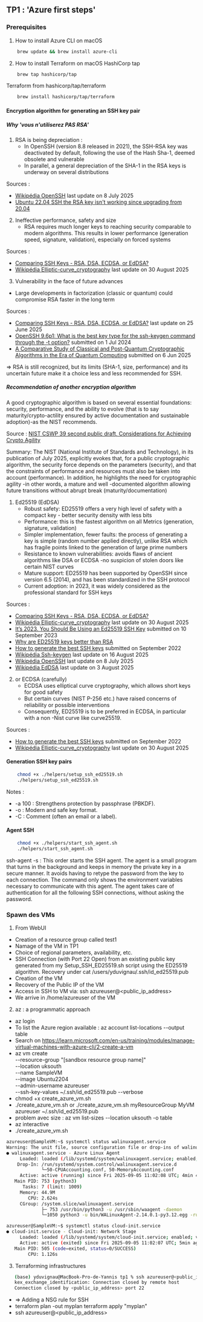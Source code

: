 ## TP1 : 'Azure first steps'

### Prerequisites

1. How to install Azure CLI on macOS

```bash
    brew update && brew install azure-cli
```

2. How to install Terraform on macOS
   HashiCorp tap

```bash
    brew tap hashicorp/tap
```

Terraform from hashicorp/tap/terraform

```bash
    brew install hashicorp/tap/terraform
```

#### Encryption algorithm for generating an SSH key pair

##### Why 'vous n'utiliserez PAS RSA'

1. RSA is being depreciation :
   - In OpenSSH (version 8.8 released in 2021), the SSH-RSA key was deactivated by default, following the use of the Hash Sha-1, deemed obsolete and vulnerable
   - In parallel, a general depreciation of the SHA-1 in the RSA keys is underway on several distributions

Sources :
- [Wikipédia OpenSSH](https://en.wikipedia.org/wiki/OpenSSH) last update on 8 July 2025
- [Ubuntu 22.04 SSH the RSA key isn't working since upgrading from 20.04](https://askubuntu.com/questions/1409105/ubuntu-22-04-ssh-the-rsa-key-isnt-working-since-upgrading-from-20-04)

2. Ineffective performance, safety and size
   - RSA requires much longer keys to reaching security comparable to modern algorithms. This results in lower performance (generation speed, signature, validation), especially on forced systems

Sources :
- [Comparing SSH Keys - RSA, DSA, ECDSA, or EdDSA?](https://goteleport.com/blog/comparing-ssh-keys/)
- [Wikipédia Elliptic-curve_cryptography](https://en.wikipedia.org/wiki/Elliptic-curve_cryptography) last update on 30 August 2025

3. Vulnerability in the face of future advances

- Large developments in factorization (classic or quantum) could compromise RSA faster in the long term

Sources :
- [Comparing SSH Keys - RSA, DSA, ECDSA, or EdDSA?](https://www.strongdm.com/blog/comparing-ssh-keys) last update on 25 June 2025
- [OpenSSH 9.6p1: What is the best key type for the ssh-keygen command through the -t option?](https://itsfoss.community/t/openssh-9-6p1-what-is-the-best-key-type-for-the-ssh-keygen-command-through-the-t-option/12276) submitted on 1 Jul 2024
- [A Comparative Study of Classical and Post-Quantum Cryptographic Algorithms in the Era of Quantum Computing](https://arxiv.org/abs/2508.00832) submitted on 6 Jun 2025

=> RSA is still recognized, but its limits (SHA-1, size, performance) and its uncertain future make it a choice less and less recommended for SSH.

##### Recommendation of another encryption algorithm

A good cryptographic algorithm is based on several essential foundations: security, performance, and the ability to evolve (that is to say maturity/crypto-actility ensured by active documentation and sustainable adoption)-as the NIST recommends.

Source : [NIST CSWP 39 second public draft, Considerations for Achieving Crypto Agility](https://nvlpubs.nist.gov/nistpubs/CSWP/NIST.CSWP.39.2pd.pdf)


Summary: The NIST (National Institute of Standards and Technology), in its publication of July 2025, explicitly evokes that, for a public cryptographic algorithm, the security force depends on the parameters (security), and that the constraints of performance and resources must also be taken into account (performance). In addition, he highlights the need for cryptographic agility -in other words, a mature and well -documented algorithm allowing future transitions without abrupt break (maturity/documentation)

1. Ed25519 (EdDSA)
   - Robust safety: ED25519 offers a very high level of safety with a compact key - better security density with less bits
   - Performance: this is the fastest algorithm on all Metrics (generation, signature, validation)
   - Simpler implementation, fewer faults: the process of generating a key is simple (random number applied directly), unlike RSA which has fragile points linked to the generation of large prime numbers
   - Resistance to known vulnerabilities: avoids flaws of ancient algorithms like DSA or ECDSA -no suspicion of stolen doors like certain NIST curves
   - Mature support: ED25519 has been supported by OpenSSH since version 6.5 (2014), and has been standardized in the SSH protocol
   - Current adoption: in 2023, it was widely considered as the professional standard for SSH keys

Sources :
- [Comparing SSH Keys - RSA, DSA, ECDSA, or EdDSA?](https://goteleport.com/blog/comparing-ssh-keys/)
- [Wikipédia Elliptic-curve_cryptography](https://en.wikipedia.org/wiki/Elliptic-curve_cryptography) last update on 30 August 2025
- [It’s 2023. You Should Be Using an Ed25519 SSH Key](https://www.brandonchecketts.com/archives/its-2023-you-should-be-using-an-ed25519-ssh-key-and-other-current-best-practices) submitted on 10 September 2023
- [Why are ED25519 keys better than RSA](https://news.ycombinator.com/item?id=12575358)
- [How to generate the best SSH keys](https://www.keystash.io/guides/how-to-generate-the-best-ssh-keys.html) submitted on September 2022
- [Wikipédia Ssh-keygen](https://en.wikipedia.org/wiki/Ssh-keygen) last update on 16 August 2025
- [Wikipédia OpenSSH](https://en.wikipedia.org/wiki/OpenSSH) last update on 8 July 2025
- [Wikipédia EdDSA](https://en.wikipedia.org/wiki/EdDSA) last update on 3 August 2025

2. or ECDSA (carefully)
   - ECDSA uses elliptical curve cryptography, which allows short keys for good safety
   - But certain curves (NIST P-256 etc.) have raised concerns of reliability or possible interventions
   - Consequently, ED25519 is to be preferred in ECDSA, in particular with a non -Nist curve like curve25519.

Sources :
- [How to generate the best SSH keys](https://www.keystash.io/guides/how-to-generate-the-best-ssh-keys.html) submitted on September 2022
- [Wikipédia Elliptic-curve_cryptography](https://en.wikipedia.org/wiki/Elliptic-curve_cryptography) last update on 30 August 2025

#### Generation SSH key pairs

```bash
    chmod +x ./helpers/setup_ssh_ed25519.sh
    ./helpers/setup_ssh_ed25519.sh
```

Notes :
- -a 100 : Strengthens protection by passphrase (PBKDF).
- -o : Modern and safe key format.
- -C : Comment (often an email or a label).

#### Agent SSH

```bash
    chmod +x ./helpers/start_ssh_agent.sh
    ./helpers/start_ssh_agent.sh
```

ssh-agent -s : This order starts the SSH agent. The agent is a small program that turns in the background and keeps in memory the private key in a secure manner. It avoids having to retype the password from the key to each connection. The command only shows the environment variables necessary to communicate with this agent.
The agent takes care of authentication for all the following SSH connections, without asking the password.

### Spawn des VMs

1. From WebUI

- Creation of a resource group called test1
- Namage of the VM in TP1
- Choice of regional parameters, availability, etc.
- SSH Connection (with Port 22 Open) from an existing public key generated from my Setup_SSH_ED25519.sh script using the ED25519 algorithm. Recovery under cat /users/yduvignau/.ssh/id_ed25519.pub
- Creation of the VM
- Recovery of the Public IP of the VM
- Access in SSH to VM via: ssh azureuser@<public_ip_address>
- We arrive in /home/azureuser of the VM

2. az : a programmatic approach

- az login
- To list the Azure region available : az account list-locations --output table
- Search on https://learn.microsoft.com/en-us/training/modules/manage-virtual-machines-with-azure-cli/2-create-a-vm
- az vm create \
  --resource-group "[sandbox resource group name]" \
  --location uksouth \
  --name SampleVM \
  --image Ubuntu2204 \
  --admin-username azureuser \
  --ssh-key-values ~/.ssh/id_ed25519.pub
  --verbose
- chmod +x create_azure_vm.sh
- ./create_azure_vm.sh or ./create_azure_vm.sh myResourceGroup MyVM azureuser ~/.ssh/id_ed25519.pub
- problem avec size : az vm list-sizes --location uksouth -o table
- az interactive
- ./create_azure_vm.sh

```bash
azureuser@SampleVM:~$ systemctl status walinuxagent.service
Warning: The unit file, source configuration file or drop-ins of walinuxagent.service changed on disk. Run 'systemctl daemon-reload' to reload units.
● walinuxagent.service - Azure Linux Agent
     Loaded: loaded (/lib/systemd/system/walinuxagent.service; enabled; vendor preset: enabled)
    Drop-In: /run/systemd/system.control/walinuxagent.service.d
             └─50-CPUAccounting.conf, 50-MemoryAccounting.conf
     Active: active (running) since Fri 2025-09-05 11:02:08 UTC; 4min 43s ago
   Main PID: 753 (python3)
      Tasks: 7 (limit: 1009)
     Memory: 44.9M
        CPU: 2.624s
     CGroup: /system.slice/walinuxagent.service
             ├─ 753 /usr/bin/python3 -u /usr/sbin/waagent -daemon
             └─1050 python3 -u bin/WALinuxAgent-2.14.0.1-py3.12.egg -run-exthandlers
```

```bash
azureuser@SampleVM:~$ systemctl status cloud-init.service
● cloud-init.service - Cloud-init: Network Stage
     Loaded: loaded (/lib/systemd/system/cloud-init.service; enabled; vendor preset: enabled)
     Active: active (exited) since Fri 2025-09-05 11:02:07 UTC; 5min ago
   Main PID: 505 (code=exited, status=0/SUCCESS)
        CPU: 1.126s
```

3. Terraforming infrastructures
```bash
   (base) yduvignau@MacBook-Pro-de-Yannis tp1 % ssh azureuser@<public_ip_address>
   kex_exchange_identification: Connection closed by remote host
   Connection closed by <public_ip_address> port 22
```
   - => Adding a NSG rule for SSH
   - terraform plan -out myplan
     terraform apply "myplan"
   - ssh azureuser@<public_ip_address>